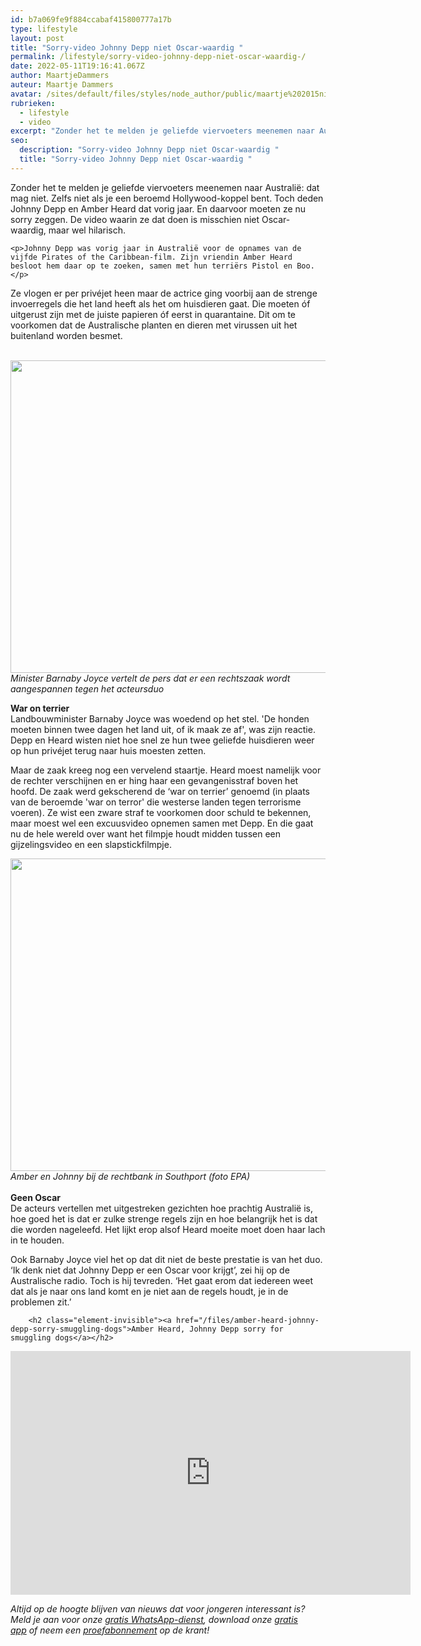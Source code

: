 ```yaml
---
id: b7a069fe9f884ccabaf415800777a17b
type: lifestyle
layout: post
title: "Sorry-video Johnny Depp niet Oscar-waardig "
permalink: /lifestyle/sorry-video-johnny-depp-niet-oscar-waardig-/
date: 2022-05-11T19:16:41.067Z
author: MaartjeDammers
auteur: Maartje Dammers
avatar: /sites/default/files/styles/node_author/public/maartje%202015nieuw.jpg?itok=7dLFVk05
rubrieken:
  - lifestyle
  - video
excerpt: "Zonder het te melden je geliefde viervoeters meenemen naar Australië: dat mag niet. Zelfs niet als je een beroemd Hollywood-koppel bent. Toch deden Johnny Depp en Amber Heard dat vorig jaar. En daarvoor moeten ze nu sorry zeggen. De video waarin ze dat doen is misschien niet Oscar-waardig, maar wel hilarisch.  "
seo:
  description: "Sorry-video Johnny Depp niet Oscar-waardig "
  title: "Sorry-video Johnny Depp niet Oscar-waardig "
---
```

Zonder het te melden je geliefde viervoeters meenemen naar Australië: dat mag niet. Zelfs niet als je een beroemd Hollywood-koppel bent. Toch deden Johnny Depp en Amber Heard dat vorig jaar. En daarvoor moeten ze nu sorry zeggen. De video waarin ze dat doen is misschien niet Oscar-waardig, maar wel hilarisch.  

    <p>Johnny Depp was vorig jaar in Australië voor de opnames van de vijfde Pirates of the Caribbean-film. Zijn vriendin Amber Heard besloot hem daar op te zoeken, samen met hun terriërs Pistol en Boo.</p>
<p>Ze vlogen er per privéjet heen maar de actrice ging voorbij aan de strenge invoerregels die het land heeft als het om huisdieren gaat. Die moeten óf uitgerust zijn met de juiste papieren óf eerst in quarantaine. Dit om te voorkomen dat de Australische planten en dieren met virussen uit het buitenland worden besmet.<br><br><div class="media media-element-container media-default"><div id="file-17889" class="file file-image file-image-jpeg">

        
  
  <div class="content">
    <img height="500" width="800" class="media-element file-default" src="/sites/default/files/ANP-45211050.jpg" alt="">  </div>

  
</div>
</div><em>Minister Barnaby Joyce vertelt de pers dat er een rechtszaak wordt aangespannen tegen het acteursduo </em>
<p><strong>War on terrier</strong><br>Landbouwminister Barnaby Joyce was woedend op het stel. 'De honden moeten binnen twee dagen het land uit, of ik maak ze af', was zijn reactie. Depp en Heard wisten niet hoe snel ze hun twee geliefde huisdieren weer op hun privéjet terug naar huis moesten zetten.</p>
<p>Maar de zaak kreeg nog een vervelend staartje. Heard moest namelijk voor de rechter verschijnen en er hing haar een gevangenisstraf boven het hoofd. De zaak werd gekscherend de ‘war on terrier’ genoemd (in plaats van de beroemde 'war on terror' die westerse landen tegen terrorisme voeren). Ze wist een zware straf te voorkomen door schuld te bekennen, maar moest wel een excuusvideo opnemen samen met Depp. En die gaat nu de hele wereld over want het filmpje houdt midden tussen een gijzelingsvideo en een slapstickfilmpje. </p>
<p><div class="media media-element-container media-default"><div id="file-17888" class="file file-image file-image-jpeg">

        
  
  <div class="content">
    <img height="500" width="800" style="font-size: 13.008px; line-height: 20.0063px;" class="media-element file-default" src="/sites/default/files/Amber%20Johnny%20bij%20rechtbank.jpg" alt="">  </div>

  
</div>
</div><em>Amber en Johnny bij de rechtbank in Southport (foto EPA)</em><br><br><strong>Geen Oscar</strong><br>De acteurs vertellen met uitgestreken gezichten hoe prachtig Australië is, hoe goed het is dat er zulke strenge regels zijn en hoe belangrijk het is dat die worden nageleefd. Het lijkt erop alsof Heard moeite moet doen haar lach in te houden. 
<p>Ook Barnaby Joyce viel het op dat dit niet de beste prestatie is van het duo. ‘Ik denk niet dat Johnny Depp er een Oscar voor krijgt’, zei hij op de Australische radio. Toch is hij tevreden. ‘Het gaat erom dat iedereen weet dat als je naar ons land komt en je niet aan de regels houdt, je in de problemen zit.’</p>
<p><div class="media media-element-container media-default"><div id="file-17886" class="file file-video file-video-youtube">

        <h2 class="element-invisible"><a href="/files/amber-heard-johnny-depp-sorry-smuggling-dogs">Amber Heard, Johnny Depp sorry for smuggling dogs</a></h2>
    
  
  <div class="content">
    <div class="media-youtube-video media-element file-default media-youtube-1">
  <iframe class="media-youtube-player" width="640" height="390" title="Amber Heard, Johnny Depp sorry for smuggling dogs" src="https://www.youtube.com/embed/On0x_CB2MxA?wmode=opaque&controls=" name="Amber Heard, Johnny Depp sorry for smuggling dogs" frameborder="0" allowfullscreen="">Video van Amber Heard, Johnny Depp sorry for smuggling dogs</iframe>
</div>
  </div>

  
</div>
</div>
<p><em>Altijd op de hoogte blijven van nieuws dat voor jongeren interessant is? Meld je aan voor onze <a href="/whatsapp">gratis WhatsApp-dienst</a>, download onze <a href="/app">gratis app</a> of neem een <a href="https://abonneren.sevendays.nl/abonneren/abonnementen/ae/artikel">proefabonnement</a> op de krant! </em></p>  
